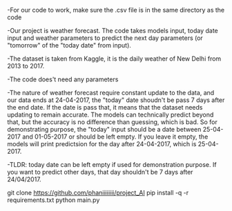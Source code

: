 -For our code to work, make sure the .csv file is in the same directory as the code

-Our project is weather forecast. The code takes models input, today date input and weather
parameters to predict the next day parameters (or "tomorrow" of the "today date" from input).

-The dataset is taken from Kaggle, it is the daily weather of New Delhi from 2013 to 2017. 

-The code does't need any parameters

-The nature of weather forecast require constant update to the data, and our data ends at 
24-04-2017, the "today" date shoudn't be pass 7 days after the end date. If the date is pass
that, it means that the dataset needs updating to remain accurate. The models can technically
predict beyond that, but the accuracy is no difference than guessing, which is bad. So for 
demonstrating purpose, the "today" input should be a date between 25-04-2017 and 01-05-2017
or should be left empty. If you leave it empty, the models will print predictsion for the 
day after 24-04-2017, which is 25-04-2017.

-TLDR: today date can be left empty if used for demonstration purpose. If you want to predict
other days, that day shouldn't be 7 days after 24/04/2017.

git clone https://github.com/phaniiiiiiii/project_AI
pip install -q -r requirements.txt
python main.py
